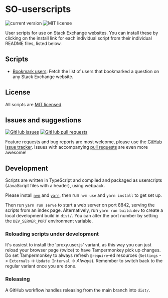 # SO-userscripts

![current version](https://img.shields.io/github/v/tag/mjpieters/SO-userscripts?color=green&label=version&logo=github)
![MIT license](https://img.shields.io/github/license/mjpieters/SO-userscripts)

User scripts for use on Stack Exchange websites. You can install these by clicking on the install link for each individual script from their individual README files, listed below.

## Scripts

* [Bookmark users](./scripts/bookmark-users/README.md): Fetch the list of users that bookmarked a question on any Stack Exchange website.

## License

All scripts are [MIT licensed](./LICENSE).

## Issues and suggestions

[![GitHub issues](https://img.shields.io/github/issues/mjpieters/SO-userscripts)][issues]
[![GitHub pull requests](https://img.shields.io/github/issues-pr/mjpieters/SO-userscripts)][prs]

Feature requests and bug reports are most welcome, please use the [GitHub issue tracker][issues]. Issues with accompanying [pull requests][prs] are even more awesome!

[issues]: https://github.com/mjpieters/SO-userscripts/issues
[prs]: https://github.com/mjpieters/SO-userscripts/pulls
## Development

Scripts are written in TypeScript and compiled and packaged as userscripts (JavaScript files with a header), using webpack.

Please install [`nvm`](https://github.com/nvm-sh/nvm) and [`yarn`](https://yarnpkg.com/), then run `nvm use` and `yarn install` to get set up.

Then run `yarn run serve` to start a web server on port 8842, serving the scripts from an index page. Alternatively, run `yarn run build:dev` to create a local development build in `dist/`. You can alter the port number by setting the `DEV_SERVER_PORT` environment variable.

### Reloading scripts under development

It's easiest to install the 'proxy.user.js' variant, as this way you can just reload your browser page (twice) to have Tampermonkey pick up changes. Do set Tampermonkey to always refresh `@require`-ed resources (`Settings` -> `Externals` -> `Update Interval` -> *Always*).  Remember to switch back to the regular variant once you are done.

### Releasing

A GitHub workflow handles releasing from the main branch into `dist/`.